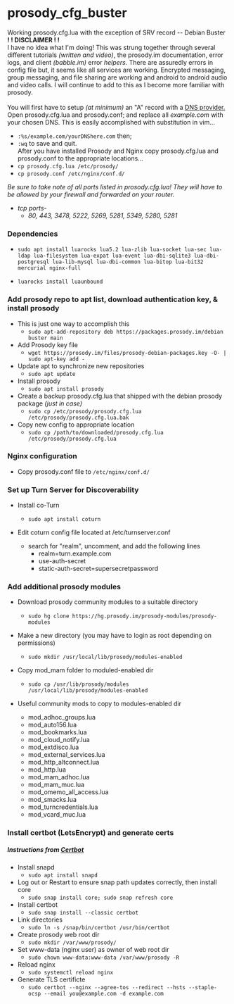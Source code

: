 # prosody_cfg_buster
Working prosody.cfg.lua with the exception of SRV record -- Debian Buster  
**! ! DISCLAIMER ! !**   
I have no idea what I'm doing!  This was strung together through several 
different tutorials *(written and video)*, the prosody.im documentation, error 
logs, and client *(babble.im)* error *helpers*.  There are assuredly errors in 
config file but, it seems like all services are working.  Encrypted messaging, 
group messaging, and file sharing are working and android to android audio and 
video calls.  I will continue to add to this as I become more familiar with prosody.<br></br>
You will first have to setup *(at minimum)* an "A" record with a [DNS provider.](https://freedns.afraid.org/freedns.afraid.org)  Open prosody.cfg.lua and prosody.conf; and replace all *example.com* with your chosen DNS.  This is easily accomplished with substitution in vim...   
* `:%s/example.com/yourDNShere.com`  then;   
* `:wq` to save and quit.<br>
After you have installed Prosody and Nginx copy prosody.cfg.lua and prosody.conf to the
appropriate locations...   
* `cp prosody.cfg.lua /etc/prosody/`   
* `cp prosody.conf /etc/nginx/conf.d/`

*Be sure to take note of all ports listed in prosody.cfg.lua!  They will have to be allowed by your firewall and forwarded on your router.*
* *tcp ports-*
    * *80, 443, 3478, 5222, 5269, 5281, 5349, 5280, 5281* 

### Dependencies
* `sudo apt install luarocks lua5.2 lua-zlib lua-socket lua-sec
 lua-ldap lua-filesystem lua-expat lua-event lua-dbi-sqlite3
 lua-dbi-postgresql lua-lib-mysql lua-dbi-common lua-bitop
 lua-bit32 mercurial nginx-full`

* `luarocks install luaunbound`

### Add prosody repo to apt list, download authentication key, & install prosody
* This is just one way to accomplish this
    * `sudo apt-add-repository deb https://packages.prosody.im/debian buster main`
* Add Prosody key file
    * `wget https://prosody.im/files/prosody-debian-packages.key -O- | sudo apt-key add -`
* Update apt to synchronize new repositories
    * `sudo apt update`
* Install prosody
    * `sudo apt install prosody`
* Create a backup prosody.cfg.lua that shipped with the debian prosody package *(just in case)*
    * `sudo cp /etc/prosody/prosody.cfg.lua /etc/prosody/prosody.cfg.lua.bak`
* Copy new config to appropriate location
    * `sudo cp /path/to/downloaded/prosody.cfg.lua /etc/prosody/prosody.cfg.lua`   

### Nginx configuration
* Copy prosody.conf file to `/etc/nginx/conf.d/`

### Set up Turn Server for Discoverability
* Install co-Turn
    * `sudo apt install coturn`

* Edit coturn config file located at /etc/turnserver.conf
    * search for "realm", uncomment, and add the following lines
        * realm=turn.example.com
        * use-auth-secret
        * static-auth-secret=supersecretpassword

### Add additional prosody modules
* Download prosody community modules to a suitable directory
    * `sudo hg clone https://hg.prosody.im/prosody-modules/prosody-modules`

* Make a new directory (you may have to login as root depending on permissions)
    * `sudo mkdir /usr/local/lib/prosody/modules-enabled`

* Copy mod_mam folder to moduled-enabled dir
    * `sudo cp /usr/lib/prosody/modules /usr/local/lib/prosody/modules-enabled`

* Useful community mods to copy to modules-enabled dir
    * mod_adhoc_groups.lua
    * mod_auto156.lua
    * mod_bookmarks.lua
    * mod_cloud_notify.lua
    * mod_extdisco.lua
    * mod_external_services.lua
    * mod_http_altconnect.lua
    * mod_http.lua
    * mod_mam_adhoc.lua
    * mod_mam_muc.lua
    * mod_omemo_all_access.lua
    * mod_smacks.lua
    * mod_turncredentials.lua
    * mod_vcard_muc.lua


### Install certbot (LetsEncrypt) and generate certs
##### Instructions from [Certbot](https://certbot.eff.org/lets-encrypt/debianbuster-nginx)
* Install snapd
    * `sudo apt install snapd`
* Log out or Restart to ensure snap path updates correctly, then install core
    * `sudo snap install core; sudo snap refresh core`
* Install certbot
    * `sudo snap install --classic certbot`
* Link directories
    * `sudo ln -s /snap/bin/certbot /usr/bin/certbot`
* Create prosody web root dir
    * `sudo mkdir /var/www/prosody/`
* Set www-data (nginx user) as owner of web root dir
    * `sudo chown www-data:www-data /var/www/prosody -R`
* Reload nginx
    * `sudo systemctl reload nginx`
* Generate TLS certificte
    * `sudo certbot --nginx --agree-tos --redirect --hsts --staple-ocsp --email you@example.com -d example.com`


